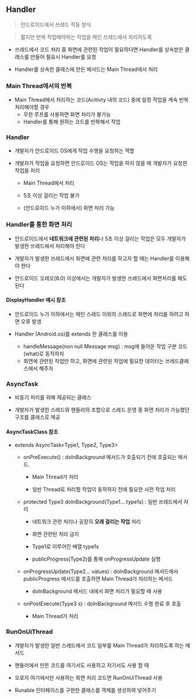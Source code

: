 ## Handler

> 안드로이드에서 쓰레드 작동 방식

> 짧지만 반복 작업해야하는 작업을 메인 쓰레드에서 처리하도록

- 쓰레드에서 코드 처리 중 화면에 관련된 작업이 필요하다면 Handler를 상속받은 클래스를 만들어 필요시 Handler를 요청

- Handler를 상속한 클래스에 만든 메서드는 Main Thread에서 처리




### Main Thread에서의 반복

- Main Thread에서 처리하는 코드(Acitivty 내의 코드) 중에 일정 작업을 계속 반복 처리해야할 경우
    - 무한 루프를 사용하면 화면 처리가 불가능
    - Handler를 통해 원하는 코드를 반복해서 작업



### Handler

- 개발자가 안드로이드 OS에게 작업 수행을 요청하는 역할

- 개발자가 작업을 요청하면 안드로이드 OS는 작업을 하지 않을 때 개발자가 요청한 작업을 처리
    - Main Thread에서 처리

    - 5초 이상 걸리는 작업 불가

    - (안드로이드 누가 이하에서) 화면 처리 가능





### Handler를 통한 화면 처리

- 안드로이드에서 **네트워크에 관련된 처리**나 5초 이상 걸리는 작업은 모두 개발자가 발생한 쓰레드에서 처리해야 한다

- 개발자가 발생한 쓰레드에서 화면에 관련 처리를 하고자 할 때는 Handler를 이용해야 한다

- 안드로이드 오레오(8.0) 이상에서는 개발자가 발생한 쓰레드에서 화면처리를 해도 된다




#### DisplayHandler 예시 참조

- 안드로이드 누가 이하에서는 메인 스레드 이외의 스레드로 화면에 처리를 하려고 하면 오류 발생

- Handler (Android.os)를 extends 한 클래스를 이용
    - handleMessage(non null Message msg) : msg에 들어온 작업 구분 코드(what)로 동작하자
    - 화면에 관련된 작업만 하고, 화면에 관련된 작업에 필요한 데이터는 쓰레드클래스에서 해주자






### AsyncTask

- 비동기 처리를 위해 제공되는 클래스

- 개발자가 발생한 스레드와 핸들러의 조합으로 스레드 운영 중 화면 처리가 가능했던 구조를 클래스로 제공




#### AsyncTaskClass 참조

- extends AsyncTask<Type1, Type2, Type3>
    - onPreExecute() : doInBackground 메서드가 호출되기 전에 호출되는 메서드.
        - Main Thread가 처리

        - 일반 Thread로 처리할 작업이 동작하지 전에 필요한 사전 작업 처리

    - protected Type3 doInBackground(Type1... type1s) : 일반 쓰레드에서 처리
        - 네트워크 관련 처리나 굉장히 **오래 걸리는 작업** 처리

        - 화면 관련된 처리 금지

        - Type1로 이루어진 배열 type1s

        - publicProgress(Type2)를 통해 onProgressUpdate 실행

    - onProgressUpdate(Type2... values) : doInBackground 메서드에서 publicProgress 메서드를 호출하면 Main Thread가 처리하는 메서드
        - doInBackground 메서드 내에서 화면 처리가 필요할 때 사용

    - onPostExecute(Type3 s) : doInBackground 메서드 수행 완료 후 호출
        - Main Thread가 처리





### RunOnUiThread

- 개발자가 발생한 일반 스레드에서 코드 일부를 Main Thread가 처리하도록 하는 메서드

- 핸들러에서 만든 코드를 여기서도 사용하고 저기서도 사용 할 때

- 오로지 여기에서만 사용하는 화면 처리 코드면 RunOnUiThread 사용

- Runable 인터페이스를 구현한 클래스를 객체를 생성하여 넣어주기

